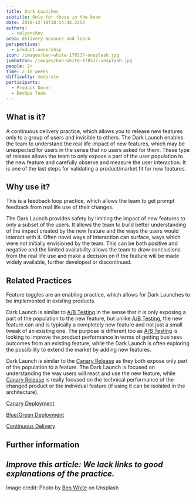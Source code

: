 ```yaml
---
title: Dark Launches
subtitle: Only for those in the know
date: 2018-12-18T18:54:44.225Z
authors:
  - valyonchev
area: delivery-measure-and-learn
perspectives:
  - product-ownership
icon: /images/ben-white-178537-unsplash.jpg
jumbotron: /images/ben-white-178537-unsplash.jpg
people: 2+
time: 2-10 weeks
difficulty: moderate
participants:
  - Product Owner
  - DevOps Team
---
```

## What is it?

A continuous delivery practice, which allows you to release new features only to a group of users and invisible to others. The Dark Launch enables the team to understand the real life impact of new features, which may be unexpected for users in the sense that no users asked for them. These type of release allows the team to only expose a part of the user population to the new feature and carefully observe and measure the user interaction. It is one of the last steps for validating a product/market fit for new features. 

## Why use it?

This is a feedback loop practice, which allows the team to get prompt feedback from real life use of their changes. 

The Dark Launch provides safety by limiting the impact of new features to only a subset of the users. It allows the team to build better understanding of the impact created by the new feature and the ways the users would interact with it. Often novel ways of interaction can surface, ways which were not initially envisioned by the team. This can be both positive and negative and the limited availability allows the team to draw conclusions from the real life use and make a decision on if the feature will be made widely available, further developed or discontinued. 

## Related Practices

Feature toggles are an enabling practice, which allows for Dark Launches to be implemented in existing products. 

Dark Launch is similar to [A/B Testing](https://openpracticelibrary.com/practice/split-testing-a-b-testing/) in the sense that it is only exposing a part of the population to the new feature, but unlike [A/B Testing](https://openpracticelibrary.com/practice/split-testing-a-b-testing/), the new feature can and is typically a completely new feature and not just a small tweak of an existing one. The purpose is different too as [A/B Testing](https://openpracticelibrary.com/practice/split-testing-a-b-testing/) is looking to improve the product performance in terms of getting business outcomes from an existing feature, while the Dark Launch is often exploring the possibility to extend the market by adding new features.

Dark Launch is similar to the [Canary Release](https://openpracticelibrary.com/practice/canary-release/) as they both expose only part of the population to a feature. The Dark Launch is focused on understanding the way users will react and use the new feature, while [Canary Release](https://openpracticelibrary.com/practice/canary-release/) is really focused on the technical performance of the changed product or the individual feature (if using it can be isolated in the architecture).

[Canary Deployment ](https://openpracticelibrary.com/practice/canary-release/)

[Blue/Green Deployment](https://openpracticelibrary.com/practice/blue-green-deployments/)

[Continuous Delivery](https://openpracticelibrary.com/practice/continuous-delivery/)

## Further information



## _**Improve this article:** We lack links to good explanations of the practice._



Image credit: Photo by [Ben White](https://unsplash.com/photos/4Bs9kSDJsdc) on Unsplash
